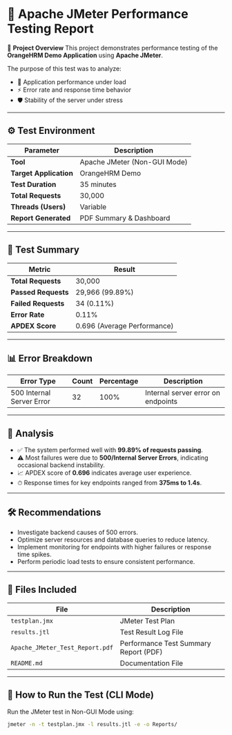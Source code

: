 # 🧪 Apache JMeter Performance Testing Report 
 
📘 **Project Overview**
This project demonstrates performance testing of the **OrangeHRM Demo Application** using **Apache JMeter**.  

The purpose of this test was to analyze:

- 🚀 Application performance under load  
- ⚡ Error rate and response time behavior  
- 🛡️ Stability of the server under stress  

---

## ⚙️ Test Environment

| Parameter           | Description                               |
|--------------------|-------------------------------------------|
| **Tool**            | Apache JMeter (Non-GUI Mode)              |
| **Target Application** | OrangeHRM Demo                          |
| **Test Duration**   | 35 minutes                                |
| **Total Requests**  | 30,000                                     |
| **Threads (Users)** | Variable                                  |
| **Report Generated**| PDF Summary & Dashboard                   |

---

## 🧾 Test Summary

| Metric              | Result                                |
|-------------------|----------------------------------------|
| **Total Requests**     | 30,000                                 |
| **Passed Requests**    | 29,966 (99.89%)                        |
| **Failed Requests**    | 34 (0.11%)                              |
| **Error Rate**         | 0.11%                                   |
| **APDEX Score**        | 0.696 (Average Performance)            |

---

## 📊 Error Breakdown

| Error Type                  | Count | Percentage | Description                          |
|-----------------------------|-------|------------|--------------------------------------|
| 500 Internal Server Error    | 32    | 100%       | Internal server error on endpoints   |

---

## 🧠 Analysis

- ✅ The system performed well with **99.89% of requests passing**.  
- ⚠️ Most failures were due to **500/Internal Server Errors**, indicating occasional backend instability.  
- 📈 APDEX score of **0.696** indicates average user experience.  
- ⏱ Response times for key endpoints ranged from **375ms to 1.4s**.  

---

## 🛠️ Recommendations

- Investigate backend causes of 500 errors.  
- Optimize server resources and database queries to reduce latency.  
- Implement monitoring for endpoints with higher failures or response time spikes.  
- Perform periodic load tests to ensure consistent performance.  

---

## 📁 Files Included

| File                            | Description                                |
|--------------------------------|--------------------------------------------|
| `testplan.jmx`                  | JMeter Test Plan                            |
| `results.jtl`                   | Test Result Log File                         |
| `Apache_JMeter_Test_Report.pdf` | Performance Test Summary Report (PDF)       |
| `README.md`                     | Documentation File                          |

---

## 🚀 How to Run the Test (CLI Mode)

Run the JMeter test in Non-GUI Mode using:

```bash
jmeter -n -t testplan.jmx -l results.jtl -e -o Reports/

